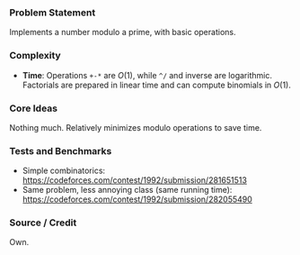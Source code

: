 ### Problem Statement
Implements a number modulo a prime, with basic operations.

### Complexity
- **Time**: Operations `+-*` are $O(1)$, while `^/` and inverse are logarithmic. Factorials are prepared in linear time and can compute binomials in $O(1)$.

### Core Ideas
Nothing much. Relatively minimizes modulo operations to save time.

### Tests and Benchmarks
- Simple combinatorics: https://codeforces.com/contest/1992/submission/281651513
- Same problem, less annoying class (same running time): https://codeforces.com/contest/1992/submission/282055490

### Source / Credit
Own.